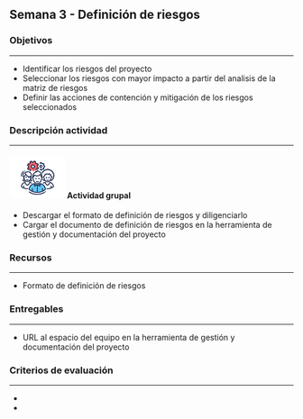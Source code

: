 
## Semana 3 - Definición de riesgos

### Objetivos

---
* Identificar los riesgos del proyecto
* Seleccionar los riesgos con mayor impacto a partir del analisis de la matriz de riesgos
* Definir las acciones de contención y mitigación de los riesgos seleccionados

### Descripción actividad

---
#### ![](./../../assets/images/grupo.png) Actividad grupal

* Descargar el formato de definición de riesgos y diligenciarlo
* Cargar el documento de definición de riesgos en la herramienta de gestión y documentación del proyecto


### Recursos 

---
* Formato de definición de riesgos

### Entregables

---
* URL al espacio del equipo en la herramienta de gestión y documentación del proyecto


### Criterios de evaluación

---

* 
* 
